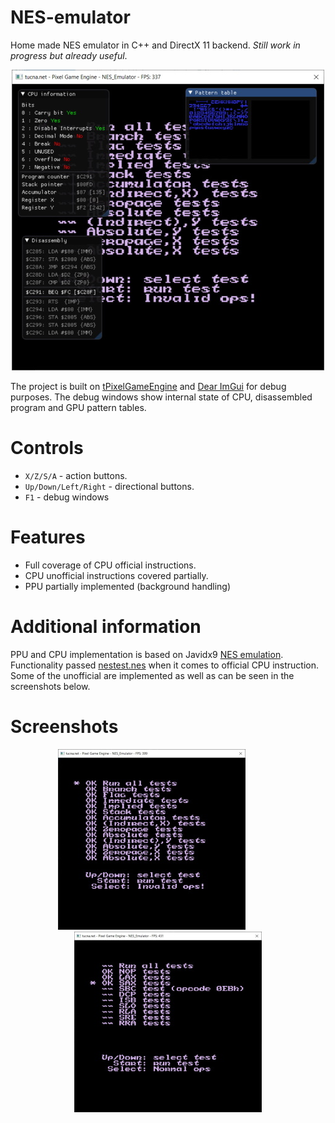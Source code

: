# NES-emulator
Home made NES emulator in C++ and DirectX 11 backend. *Still work in progress but already useful*.

<p align="center">  
  <img src="doc/sc1.jpg">
</p>

The project is built on [tPixelGameEngine](https://github.com/tucna/tPixelGameEngine) and [Dear ImGui](https://github.com/ocornut/imgui) for debug purposes. The debug windows show internal state of CPU, disassembled program and GPU pattern tables.

# Controls
- `X/Z/S/A` - action buttons.
- `Up/Down/Left/Right` - directional buttons.
- `F1` - debug windows

# Features
- Full coverage of CPU official instructions.
- CPU unofficial instructions covered partially.
- PPU partially implemented (background handling)

# Additional information
PPU and CPU implementation is based on Javidx9 [NES emulation](https://github.com/OneLoneCoder/olcNES). Functionality passed [nestest.nes](https://wiki.nesdev.com/w/index.php/Emulator_tests) when it comes to official CPU instruction. Some of the unofficial are implemented as well as can be seen in the screenshots below. 

# Screenshots
<p align="center">  
  <img src="doc/sc2.jpg">&nbsp; &nbsp; &nbsp; &nbsp; &nbsp; &nbsp; &nbsp; <img src="doc/sc3.jpg">
</p>

